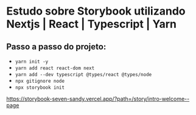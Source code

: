 # Estudo sobre Storybook utilizando Nextjs | React | Typescript | Yarn

## Passo a passo do projeto:

- `yarn init -y` 
- `yarn add react react-dom next`
- `yarn add --dev typescript @types/react @types/node`
- `npx gitignore node`
- `npx storybook init`

https://storybook-seven-sandy.vercel.app/?path=/story/intro-welcome--page
